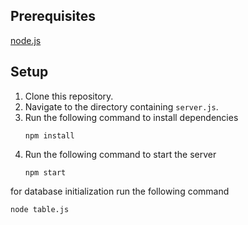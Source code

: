 ## Prerequisites 
[node.js](https://nodejs.org/)

## Setup
1. Clone this repository.
2. Navigate to the directory containing `server.js`.
3. Run the following command to install dependencies
    ```
    npm install
    ```
5. Run the following command to start the server
    ```
    npm start
    ```


for database initialization run the following command
```
node table.js
```

